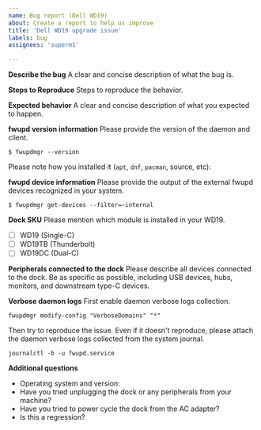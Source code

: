 ```yaml
---
name: Bug report (Dell WD19)
about: Create a report to help us improve
title: 'Dell WD19 upgrade issue'
labels: bug
assignees: 'superm1'

---
```


**Describe the bug**
A clear and concise description of what the bug is.


**Steps to Reproduce**
Steps to reproduce the behavior.


**Expected behavior**
A clear and concise description of what you expected to happen.

**fwupd version information**
Please provide the version of the daemon and client.
```shell
$ fwupdmgr --version
```

Please note how you installed it (`apt`, `dnf`, `pacman`, source, etc):

**fwupd device information**
Please provide the output of the external fwupd devices recognized in your system.

```shell
$ fwupdmgr get-devices --filter=~internal
```

**Dock SKU**
Please mention which module is installed in your WD19.

- [ ] WD19 (Single-C)
- [ ] WD19TB (Thunderbolt)
- [ ] WD19DC (Dual-C)

**Peripherals connected to the dock**
Please describe all devices connected to the dock.  Be as specific as possible,
including USB devices, hubs, monitors, and downstream type-C devices.

**Verbose daemon logs**
First enable daemon verbose logs collection.
```shell
fwupdmgr modify-config "VerboseDomains" "*"
```

Then try to reproduce the issue.  Even if it doesn't reproduce, please attach the
daemon verbose logs collected from the system journal.
```shell
journalctl -b -u fwupd.service
```

**Additional questions**
- Operating system and version:
- Have you tried unplugging the dock or any peripherals from your machine?
- Have you tried to power cycle the dock from the AC adapter?
- Is this a regression?

